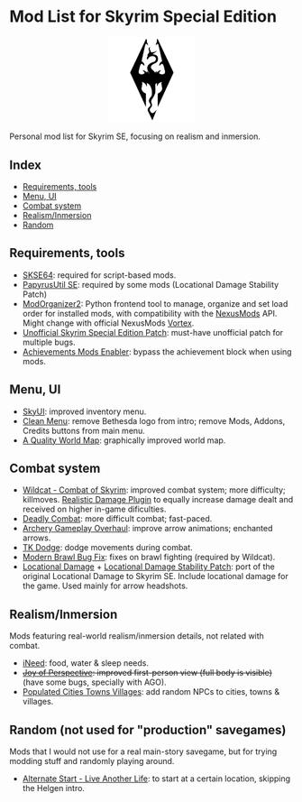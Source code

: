 # Mod List for Skyrim Special Edition

<p align="center">
  <img src="SkyrimLogo.svg" alt="Skyrim Logo" width="30%" height="30%"/>
</p>

Personal mod list for Skyrim SE, focusing on realism and inmersion.

## Index

- [Requirements, tools](#requirements-tools)
- [Menu, UI](#menu-ui)
- [Combat system](#combat-system)
- [Realism/Inmersion](#realism-inmersion)
- [Random](#random-not-used-for-production-savegames)

## Requirements, tools

- [SKSE64](https://skse.silverlock.org/): required for script-based mods.
- [PapyrusUtil SE](https://www.nexusmods.com/skyrimspecialedition/mods/13048): required by some mods (Locational Damage Stability Patch)
- [ModOrganizer2](https://github.com/ModOrganizer2/modorganizer): Python frontend tool to manage, organize and set load order for installed mods, with compatibility with the [NexusMods](https://www.nexusmods.com/skyrimspecialedition) API. Might change with official NexusMods [Vortex](https://www.nexusmods.com/site/mods/1/?tab=files).
- [Unofficial Skyrim Special Edition Patch](https://www.nexusmods.com/skyrimspecialedition/mods/266): must-have unofficial patch for multiple bugs.
- [Achievements Mods Enabler](https://www.nexusmods.com/skyrimspecialedition/mods/245): bypass the achievement block when using mods.

## Menu, UI

- [SkyUI](https://www.nexusmods.com/skyrimspecialedition/mods/12604): improved inventory menu.
- [Clean Menu](https://www.nexusmods.com/skyrimspecialedition/mods/3223/): remove Bethesda logo from intro; remove Mods, Addons, Credits buttons from main menu.
- [A Quality World Map](https://www.nexusmods.com/skyrimspecialedition/mods/5804): graphically improved world map.

## Combat system

- [Wildcat - Combat of Skyrim](https://www.nexusmods.com/skyrimspecialedition/mods/1368): improved combat system; more difficulty; killmoves. [Realistic Damage Plugin](https://www.nexusmods.com/skyrimspecialedition/mods/1368?tab=files) to equally increase damage dealt and received on higher in-game dificulties.
- [Deadly Combat](https://www.nexusmods.com/skyrimspecialedition/mods/8850): more difficult combat; fast-paced.
- [Archery Gameplay Overhaul](https://www.nexusmods.com/skyrimspecialedition/mods/24296): improve arrow animations; enchanted arrows.
- [TK Dodge](https://www.nexusmods.com/skyrimspecialedition/mods/15309): dodge movements during combat.
- [Modern Brawl Bug Fix](https://www.nexusmods.com/skyrimspecialedition/mods/1473): fixes on brawl fighting (required by Wildcat).
- [Locational Damage](https://www.nexusmods.com/skyrim/mods/12615) + [Locational Damage Stability Patch](https://www.nexusmods.com/skyrimspecialedition/mods/22443): port of the original Locational Damage to Skyrim SE. Include locational damage for the game. Used mainly for arrow headshots.

## Realism/Inmersion

Mods featuring real-world realism/inmersion details, not related with combat.

- [iNeed](https://www.nexusmods.com/skyrimspecialedition/mods/645): food, water & sleep needs.
- ~~[Joy of Perspective](https://www.nexusmods.com/skyrimspecialedition/mods/9358): improved first-person view (full body is visible)~~ (have some bugs, specially with AGO).
- [Populated Cities Towns Villages](https://www.nexusmods.com/skyrimspecialedition/mods/2005): add random NPCs to cities, towns & villages.

## Random (not used for "production" savegames)

Mods that I would not use for a real main-story savegame, but for trying modding stuff and randomly playing around.

- [Alternate Start - Live Another Life](https://www.nexusmods.com/skyrimspecialedition/mods/272): to start at a certain location, skipping the Helgen intro.

